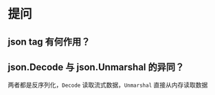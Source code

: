 # 提问

## json tag 有何作用？

## json.Decode 与 json.Unmarshal 的异同？

两者都是反序列化，`Decode` 读取流式数据，`Unmarshal` 直接从内存读取数据
